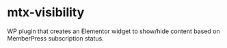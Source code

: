 # mtx-visibility
WP plugin that creates an Elementor widget to show/hide content based on MemberPress subscription status.
